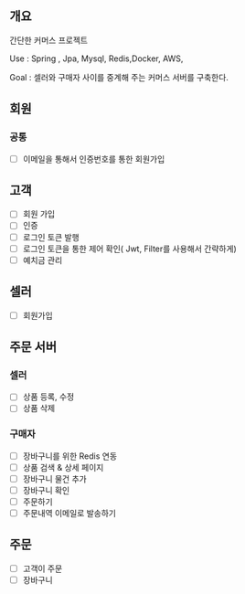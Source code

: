 ## 개요
간단한 커머스 프로젝트

Use : Spring , Jpa, Mysql, Redis,Docker, AWS, 

Goal : 셀러와 구매자 사이를 중계해 주는 커머스 서버를 구축한다.

## 회원
### 공통
- [ ] 이메일을 통해서 인증번호를 통한 회원가입

## 고객
 - [ ] 회원 가입
 - [ ] 인증
 - [ ] 로그인 토큰 발행
 - [ ] 로그인 토큰을 통한 제어 확인( Jwt, Filter를 사용해서 간략하게)
 - [ ] 예치금 관리
## 셀러
- [ ] 회원가입

## 주문 서버
### 셀러
- [ ] 상품 등록, 수정
- [ ] 상품 삭제

### 구매자
- [ ] 장바구니를 위한 Redis 연동
- [ ] 상품 검색 & 상세 페이지
- [ ] 장바구니 물건 추가
- [ ] 장바구니 확인
- [ ] 주문하기
- [ ] 주문내역 이메일로 발송하기

## 주문
- [ ] 고객이 주문
- [ ] 장바구니
